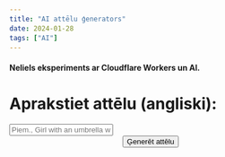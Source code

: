 ```yaml
---
title: "AI attēlu ģenerators"
date: 2024-01-28
tags: ["AI"]
---
```

#### Neliels eksperiments ar Cloudflare Workers un AI.
<!DOCTYPE html>
<html lang="en">
<head>
  <meta charset="UTF-8">
  <meta name="viewport" content="width=device-width, initial-scale=1.0">

</head>
<body>

  <h1>Aprakstiet attēlu (angliski):</h1>



  <input type="text" id="prompt" placeholder="Piem., Girl with an umbrella walking in the rain">

  <center><button class=aimgen onclick="generateImage()">Ģenerēt attēlu</button></center>
  <br>

  <!-- Add a loading tile -->
  <div id="loading" style="display: none;">
  <center>Attēla ģenerēšana var aizņemt līdz trīs minūtēm.</center>
  <center><img src="infinite-spinner.svg" alt="Loading Spinner"></center>
  </div>

  <center><div id="result">
    <!-- Image will be displayed here -->
  </div></center>


<script>
  async function generateImage() {
    const promptInput = document.getElementById('prompt').value;
    const resultDiv = document.getElementById('result');
    const loadingDiv = document.getElementById('loading');

    // Clear the error message
    resultDiv.innerHTML = '';

    // Show the loading tile
    loadingDiv.style.display = 'block';

    let loadingVisible = true;

    try {
      // Send user input to the worker
      const response = await fetch(`https://worker-quiet-glitter-4606.davis-vilcans.workers.dev/?input=${encodeURIComponent(promptInput)}`);

      const imageData = await response.blob();

      // Display the image
      const myImage = new Image();
      myImage.crossOrigin = "anonymous";
      myImage.src = URL.createObjectURL(imageData);

      // Hide the loading tile when the image is loaded
      myImage.onload = function() {
        loadingDiv.style.display = 'none';
        resultDiv.appendChild(myImage);
        loadingVisible = false;
      };
    } catch (error) {
      console.error('Error:', error.message);
      // Show a generic error message in the result div
      resultDiv.innerHTML = 'Oops, kaut kas nogāja greizi! Lūdzu mēģiniet vēlreiz.';
      // Hide the loading tile on error
      loadingDiv.style.display = 'none';
      loadingVisible = false;
    }

    // Set a timeout to hide loading screen and show error message after two minutes
    setTimeout(() => {
      if (loadingVisible && getComputedStyle(loadingDiv).display === 'block') {
        loadingDiv.style.display = 'none';
        resultDiv.innerHTML = 'Oops, something went wrong! The request took too long. Please try again.';
      }
    }, 1200000); // 120000 milliseconds = 2 minutes
  }
</script>

</body>
</html>
   
   

